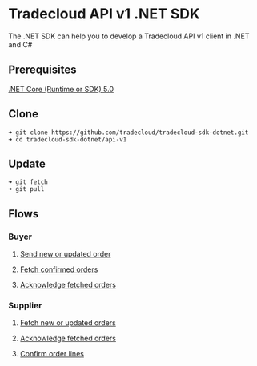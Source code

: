 # Tradecloud API v1 .NET SDK

The .NET SDK can help you to develop a Tradecloud API v1 client in .NET and C#

## Prerequisites

[.NET Core (Runtime or SDK) 5.0](https://dotnet.microsoft.com/download/dotnet-core/5.0)

## Clone

```
➜ git clone https://github.com/tradecloud/tradecloud-sdk-dotnet.git
➜ cd tradecloud-sdk-dotnet/api-v1
```

## Update

```
➜ git fetch
➜ git pull
```

## Flows

### Buyer 

1. [Send new or updated order](https://github.com/tradecloud/tradecloud-sdk-dotnet/tree/master/api-v1/SendOrder)

2. [Fetch confirmed orders](https://github.com/tradecloud/tradecloud-sdk-dotnet/tree/master/api-v1/GetUnacknowledgedOrders)

3. [Acknowledge fetched orders](https://github.com/tradecloud/tradecloud-sdk-dotnet/tree/master/api-v1/AcknowledgeOrder)

### Supplier

1. [Fetch new or updated orders](https://github.com/tradecloud/tradecloud-sdk-dotnet/tree/master/api-v1/GetUnacknowledgedOrders)

2. [Acknowledge fetched orders](https://github.com/tradecloud/tradecloud-sdk-dotnet/tree/master/api-v1/AcknowledgeOrder)

3. [Confirm order lines](https://github.com/tradecloud/tradecloud-sdk-dotnet/tree/master/api-v1/ConfirmOrderLine)
